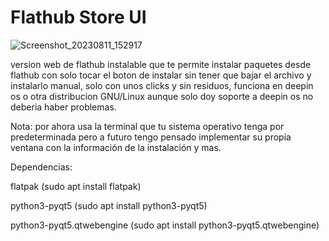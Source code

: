 # Flathub Store UI


![Screenshot_20230811_152917](https://github.com/krafairus/flathub-store-ui/assets/64279814/87eca5b0-d80e-4290-b7b4-8ac02b8ed3bb)


version web de flathub instalable que te permite instalar paquetes desde flathub con solo tocar el boton de instalar sin tener que bajar el archivo y instalarlo manual, solo con unos clicks y sin residuos, funciona en deepin os o otra distribucion GNU/Linux aunque solo doy soporte a deepin os no deberia haber problemas.

Nota: por ahora usa la terminal que tu sistema operativo tenga por predeterminada pero a futuro tengo pensado implementar su propia ventana con la información de la instalación y mas.

Dependencias: 

flatpak (sudo apt install flatpak)

python3-pyqt5 (sudo apt install python3-pyqt5)

python3-pyqt5.qtwebengine (sudo apt install python3-pyqt5.qtwebengine)
